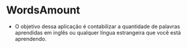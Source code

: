 # WordsAmount

- O objetivo dessa aplicação é contabilizar a quantidade de palavras aprendidas em inglês ou qualquer língua estrangeira que você está aprendendo.
